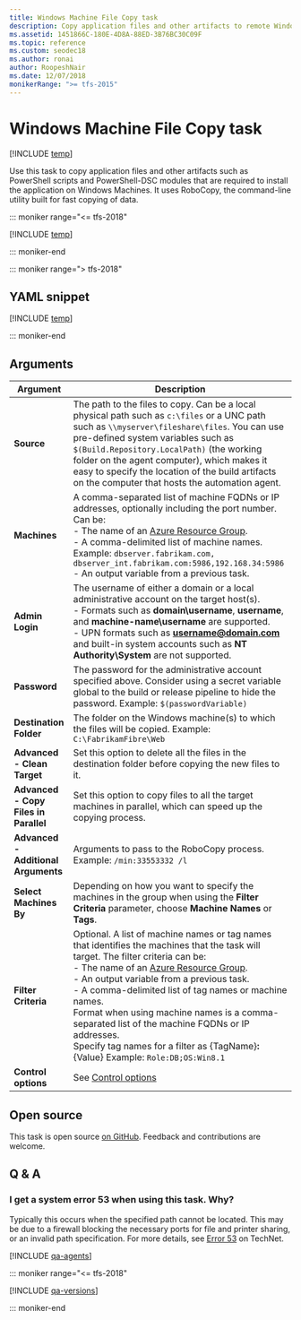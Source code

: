 ```yaml
---
title: Windows Machine File Copy task
description: Copy application files and other artifacts to remote Windows machines
ms.assetid: 1451866C-180E-4D8A-88ED-3B76BC30C09F
ms.topic: reference
ms.custom: seodec18
ms.author: ronai
author: RoopeshNair
ms.date: 12/07/2018
monikerRange: ">= tfs-2015"
---
```


# Windows Machine File Copy task

[!INCLUDE [temp](../../includes/version-tfs-2015-rtm.md)]

Use this task to copy application files and other artifacts such as
PowerShell scripts and PowerShell-DSC modules that are required to
install the application on Windows Machines. It uses RoboCopy, the
command-line utility built for fast copying of data.

::: moniker range="<= tfs-2018"

[!INCLUDE [temp](../../includes/concept-rename-note.md)]

::: moniker-end

::: moniker range="> tfs-2018"

## YAML snippet

[!INCLUDE [temp](../includes/yaml/WindowsMachineFileCopyV2.md)]

::: moniker-end

## Arguments

| Argument                              | Description                                                                                                                                                                                                                                                                                                                                                                                                                                                                                                                                                                          |
| ------------------------------------- | ------------------------------------------------------------------------------------------------------------------------------------------------------------------------------------------------------------------------------------------------------------------------------------------------------------------------------------------------------------------------------------------------------------------------------------------------------------------------------------------------------------------------------------------------------------------------------------ |
| **Source**                            | The path to the files to copy. Can be a local physical path such as `c:\files` or a UNC path such as `\\myserver\fileshare\files`. You can use pre-defined system variables such as `$(Build.Repository.LocalPath)` (the working folder on the agent computer), which makes it easy to specify the location of the build artifacts on the computer that hosts the automation agent.                                                                                                                                                                                                  |
| **Machines**                          | A comma-separated list of machine FQDNs or IP addresses, optionally including the port number. Can be:<br />- The name of an <a href="https://azure.microsoft.com/documentation/articles/resource-group-overview/">Azure Resource Group</a>.<br />- A comma-delimited list of machine names. Example: `dbserver.fabrikam.com, dbserver_int.fabrikam.com:5986,192.168.34:5986`<br />- An output variable from a previous task.                                                                                                                                                        |
| **Admin Login**                       | The username of either a domain or a local administrative account on the target host(s).<br />- Formats such as **domain\username**, **username**, and **machine-name\username** are supported.<br />- UPN formats such as <strong>username@domain.com</strong> and built-in system accounts such as **NT Authority\System** are not supported.                                                                                                                                                                                                                                      |
| **Password**                          | The password for the administrative account specified above. Consider using a secret variable global to the build or release pipeline to hide the password. Example: `$(passwordVariable)`                                                                                                                                                                                                                                                                                                                                                                                           |
| **Destination Folder**                | The folder on the Windows machine(s) to which the files will be copied. Example: `C:\FabrikamFibre\Web`                                                                                                                                                                                                                                                                                                                                                                                                                                                                              |
| **Advanced - Clean Target**           | Set this option to delete all the files in the destination folder before copying the new files to it.                                                                                                                                                                                                                                                                                                                                                                                                                                                                                |
| **Advanced - Copy Files in Parallel** | Set this option to copy files to all the target machines in parallel, which can speed up the copying process.                                                                                                                                                                                                                                                                                                                                                                                                                                                                        |
| **Advanced - Additional Arguments**   | Arguments to pass to the RoboCopy process. Example: `/min:33553332 /l`                                                                                                                                                                                                                                                                                                                                                                                                                                                                                                               |
| **Select Machines By**                | Depending on how you want to specify the machines in the group when using the **Filter Criteria** parameter, choose **Machine Names** or **Tags**.                                                                                                                                                                                                                                                                                                                                                                                                                                   |
| **Filter Criteria**                   | Optional. A list of machine names or tag names that identifies the machines that the task will target. The filter criteria can be:<br />- The name of an <a href="https://azure.microsoft.com/documentation/articles/resource-group-overview/">Azure Resource Group</a>.<br />- An output variable from a previous task.<br />- A comma-delimited list of tag names or machine names.<br />Format when using machine names is a comma-separated list of the machine FQDNs or IP addresses.<br />Specify tag names for a filter as {TagName}**:**{Value} Example: `Role:DB;OS:Win8.1` |
| **Control options**                   | See [Control options](../../process/tasks.md#controloptions)                                                                                                                                                                                                                                                                                                                                                                                                                                                                                                                         |

## Open source

This task is open source [on GitHub](https://github.com/Microsoft/azure-pipelines-tasks). Feedback and contributions are welcome.

## Q & A

<!-- BEGINSECTION class="md-qanda" -->

### I get a system error 53 when using this task. Why?

Typically this occurs when the specified path cannot be located.
This may be due to a firewall blocking the necessary ports for file and printer sharing,
or an invalid path specification. For more details, see
[Error 53](https://technet.microsoft.com/library/cc940100.aspx) on TechNet.

[!INCLUDE [qa-agents](../../includes/qa-agents.md)]

::: moniker range="<= tfs-2018"

[!INCLUDE [qa-versions](../../includes/qa-versions.md)]

::: moniker-end

<!-- ENDSECTION -->
